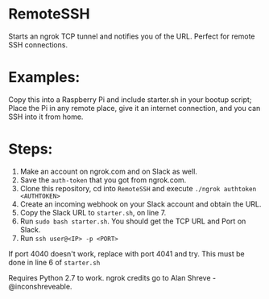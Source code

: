 # RemoteSSH
Starts an ngrok TCP tunnel and notifies you of the URL. Perfect for remote SSH connections.

# Examples:
Copy this into a Raspberry Pi and include starter.sh in your bootup script; Place the Pi in any remote place, give it an internet connection, and you can SSH into it from home.

# Steps:

1) Make an account on ngrok.com and on Slack as well.
2) Save the `auth-token` that you got from ngrok.com.
3) Clone this repository, cd into `RemoteSSH` and execute `./ngrok authtoken <AUTHTOKEN>`
4) Create an incoming webhook on your Slack account and obtain the URL.
5) Copy the Slack URL to `starter.sh`, on line 7.
6) Run `sudo bash starter.sh`. You should get the TCP URL and Port on Slack.
7) Run `ssh user@<IP> -p <PORT>`



If port 4040 doesn't work, replace with port 4041 and try. This must be done in line 6 of `starter.sh`

Requires Python 2.7 to work. 
ngrok credits go to Alan Shreve - @inconshreveable.
